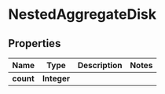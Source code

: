 

# NestedAggregateDisk


## Properties

Name | Type | Description | Notes
------------ | ------------- | ------------- | -------------
**count** | **Integer** |  | 



